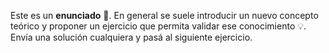 Este es un **enunciado** :book:. 
En general se suele introducir un nuevo concepto teórico y proponer un ejercicio que permita validar ese conocimiento :bulb:. 
Envía una solución cualquiera y pasá al siguiente ejercicio.
